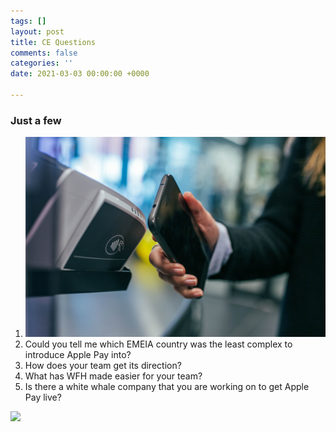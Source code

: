 ```yaml
---
tags: []
layout: post
title: CE Questions
comments: false
categories: ''
date: 2021-03-03 00:00:00 +0000

---
```

### Just a few

1. ![](/uploads/jonas-leupe-0ivop5v4mmu-unsplash.jpg)
2. Could you tell me which EMEIA country was the least complex to introduce Apple Pay into?
3. How does your team get its direction?
4. What has WFH made easier for your team? 
5. Is there a white whale company that you are working on to get Apple Pay live?

![](/uploads/thumbs-up-basketball.gif)